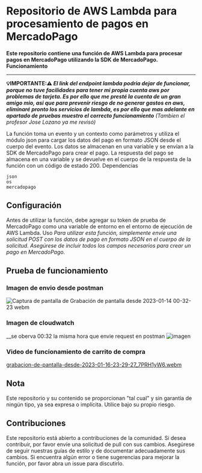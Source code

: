 # Repositorio de AWS Lambda para procesamiento de pagos en MercadoPago

**Este repositorio contiene una función de AWS Lambda para procesar pagos en MercadoPago utilizando la SDK de MercadoPago.
Funcionamiento**
___
**💡IMPORTANTE:⚠️ _El link del endpoint lambda podria dejar de funcionar, porque no tuve facilidades para tener mi propia cuenta aws por problemas de tarjeta. Es por ello que me presté la cuenta de un gran amigo mio, asi que para prevenir riesgo de no generar gastos en aws, eliminaré pronto los servicios de lambda, es por ello que mas adelante en apartado de pruebas muestro el correcto funcionamiento_**
_(Tambien el profesor Jose Lozano ya me revisó)_

La función toma un evento y un contexto como parámetros y utiliza el módulo json para cargar los datos del pago en formato JSON desde el cuerpo del evento. Los datos se almacenan en una variable y se envían a la SDK de MercadoPago para crear el pago. La respuesta del pago se almacena en una variable y se devuelve en el cuerpo de la respuesta de la función con un código de estado 200.
Dependencias

    json
    os
    mercadopago

## Configuración

Antes de utilizar la función, debe agregar su token de prueba de MercadoPago como una variable de entorno en el entorno de ejecución de AWS Lambda.
Uso
_Para utilizar esta función, simplemente envíe una solicitud POST con los datos de pago en formato JSON en el cuerpo de la solicitud. Asegúrese de incluir todos los campos necesarios para crear un pago en MercadoPago._

## Prueba de funcionamiento
### Imagen de envio desde postman
![Captura de pantalla de Grabación de pantalla desde 2023-01-14 00-32-23 webm](https://user-images.githubusercontent.com/26263355/212807982-a1d713b1-3023-4427-8bd7-c33c267c942a.png)

### Imagen de cloudwatch
__se oberva 00:32 la misma hora que envie request en postman
![imagen](https://user-images.githubusercontent.com/26263355/212808511-2a558b54-2be0-46b0-9723-5ca39a929f16.png)

### Video de funcionamiento de carrito de compra
[grabacion-de-pantalla-desde-2023-01-16-23-29-27_7PRH1yW6.webm](https://user-images.githubusercontent.com/26263355/212812215-4dbb0f38-2321-4355-a64d-c1af3babc346.webm)


## Nota

Este repositorio y su contenido se proporcionan "tal cual" y sin garantía de ningún tipo, ya sea expresa o implícita. Utilice bajo su propio riesgo.

## Contribuciones
Este repositorio está abierto a contribuciones de la comunidad. Si desea contribuir, por favor envíe una solicitud de pull con sus cambios. Asegúrese
de seguir nuestras guías de estilo y de documentar adecuadamente sus cambios. Si encuentra algún error o tiene sugerencias para mejorar la función, por favor abra un issue para discutirlo.
